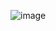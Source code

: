 ![image](https://github.com/anhshidou/For-EHC-Training-lab1/assets/120787381/2019a067-dc7b-4b63-80d7-b55de67e0550)
